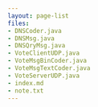 ```yaml
---
layout: page-list
files:
- DNSCoder.java
- DNSMsg.java
- DNSQryMsg.java
- VoteClientUDP.java
- VoteMsgBinCoder.java
- VoteMsgTextCoder.java
- VoteServerUDP.java
- index.md
- note.txt
---
```


